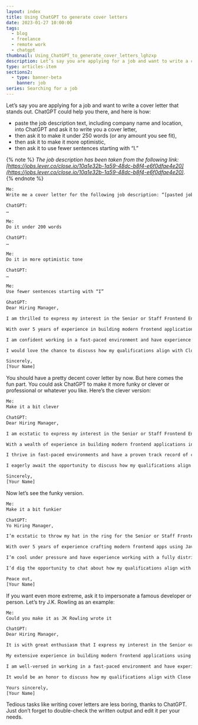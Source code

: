 ```yaml
---
layout: index
title: Using ChatGPT to generate cover letters
date: 2023-01-27 10:00:00
tags:
  - blog
  - freelance
  - remote work
  - chatgpt
thumbnail: Using_ChatGPT_to_generate_cover_letters_lghzxp
description: Let’s say you are applying for a job and want to write a cover letter that stands out. ChatGPT could help you there, and here is how.
type: articles-item
sections2:
  - type: banner-beta
    banner: job
series: Searching for a job
---
```


Let’s say you are applying for a job and want to write a cover letter that stands out. ChatGPT could help you there, and here is how:

- paste the job description text, including company name and location, into ChatGPT and ask it to write you a cover letter,
- then ask it to make it under 250 words (or any amount you see fit),
- then ask it to make it more optimistic,
- then ask it to use fewer sentences starting with “I.”

{% note %}
_The job description has been taken from the following link: [https://jobs.lever.co/close.io/10a1e32b-1a59-48dc-b8f4-e6f0dfae4e20](https://jobs.lever.co/close.io/10a1e32b-1a59-48dc-b8f4-e6f0dfae4e20)._
{% endnote %}

```txt
Me:
Write me a cover letter for the following job description: “[pasted job description]”

ChatGPT:
…

Me:
Do it under 200 words

ChatGPT:
…

Me:
Do it in more optimistic tone

ChatGPT:
…

Me:
Use fewer sentences starting with “I”

GhatGPT:
Dear Hiring Manager,

I am thrilled to express my interest in the Senior or Staff Frontend Engineer - React (100% Remote) position at Close. The opportunity to be part of your team of talented individuals and to create a product that customers will adore is an exciting prospect.

With over 5 years of experience in building modern frontend applications in JavaScript, HTML, and CSS, and at least 3 years of experience using React, I possess the skills and knowledge necessary to excel in this role. My understanding of web technologies and passion for designing, debugging, and optimizing frontend applications to make them fast and reliable makes me a strong candidate for the position.

I am confident working in a fast-paced environment and have experience collaborating in a fully distributed team. My location in a European or African time zone and my enthusiasm for projects such as conceiving, designing, building, and launching new user-facing features, improving real-time collaboration user experience, and expanding frontend GraphQL usage, makes me a perfect fit for the role.

I would love the chance to discuss how my qualifications align with Close’s needs and how I can contribute to the company’s success. Thank you for your time and consideration.

Sincerely,
[Your Name]
```

You should have a pretty decent cover letter by now. But here comes the fun part. You could ask ChatGPT to make it more funky or clever or professional or whatever you like. Here’s the clever version:

```txt
Me:
Make it a bit clever

ChatGPT:
Dear Hiring Manager,

I am ecstatic to express my interest in the Senior or Staff Frontend Engineer - React (100% Remote) position at Close. The opportunity to join your team of brilliant minds and craft a product that will leave customers in awe is a dream come true.

With a wealth of experience in building modern frontend applications in JavaScript, HTML, and CSS, and a solid background in React, I am well-equipped to excel in this role. My proficiency in web technologies and my penchant for designing, debugging, and optimizing frontend applications to make them fast and reliable make me a standout candidate for the position.

I thrive in fast-paced environments and have a proven track record of collaborating effectively in fully distributed teams. My European or African time zone location and my excitement for projects such as creating new user-facing features, enhancing real-time collaboration user experience, and expanding frontend GraphQL usage make me an excellent fit for the role.

I eagerly await the opportunity to discuss how my qualifications align with Close’s needs and how I can contribute to the company’s success. Thank you for your time and consideration.

Sincerely,
[Your Name]
```

Now let’s see the funky version.

```txt
Me:
Make it a bit funkier

ChatGPT:
Yo Hiring Manager,

I’m ecstatic to throw my hat in the ring for the Senior or Staff Frontend Engineer - React (100% Remote) gig at Close. Joining your squad of brilliant peeps and crafting a product that customers will fawn over is the bee’s knees!

With over 5 years of experience crafting modern frontend apps using JavaScript, HTML, and CSS, and at least 3 years of experience using React, I’ve got the skills and know-how to kill it in this role. My understanding of web technologies and my passion for designing, debugging, and optimizing frontend apps to make them speedy and reliable make me the total package.

I’m cool under pressure and have experience working with a fully distributed team. My location in a European or African time zone and my enthusiasm for projects such as creating, designing, building, and launching new user-facing features, improving real-time collaboration user experience, and expanding frontend GraphQL usage make me a match made in heaven for this position.

I’d dig the opportunity to chat about how my qualifications align with Close’s needs and how I can help the company reach new heights. Thanks for your time and consideration.

Peace out,
[Your Name]
```

If you want even more extreme, ask it to impersonate a famous developer or person. Let’s try J.K. Rowling as an example:

```txt
Me:
Could you make it as JK Rowling wrote it

ChatGPT:
Dear Hiring Manager,

It is with great enthusiasm that I express my interest in the Senior or Staff Frontend Engineer - React (100% Remote) position at Close. The prospect of joining a team of such talented individuals and creating a product that will be cherished by customers is truly thrilling.

My extensive experience in building modern frontend applications using JavaScript, HTML, and CSS, combined with my proficiency in React, has equipped me with the skills and knowledge necessary to excel in this role. My passion for designing, debugging, and optimizing frontend applications to make them fast and reliable, as well as my deep understanding of web technologies, make me a formidable candidate.

I am well-versed in working in a fast-paced environment and have experience collaborating with a fully distributed team. My location in a European or African time zone, as well as my fervor for projects such as conceiving, designing, building, and launching new user-facing features, improving real-time collaboration user experience, and expanding frontend GraphQL usage, make me an ideal fit for the position.

It would be an honor to discuss how my qualifications align with Close’s needs and how I can contribute to the company’s success. Thank you for your time and consideration.

Yours sincerely,
[Your Name]
```

Tedious tasks like writing cover letters are less boring, thanks to ChatGPT. Just don’t forget to double-check the written output and edit it per your needs.
